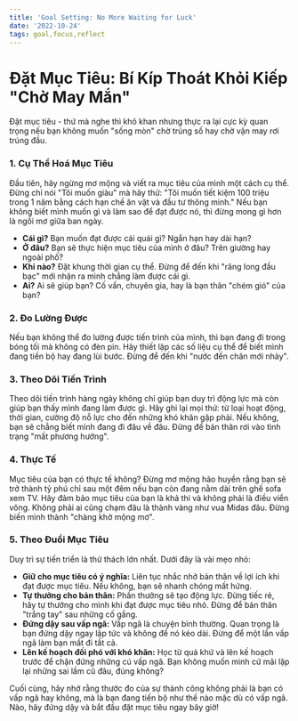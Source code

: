 ```yaml
---
title: 'Goal Setting: No More Waiting for Luck'
date: '2022-10-24'
tags: goal,focus,reflect
---
```


# Đặt Mục Tiêu: Bí Kíp Thoát Khỏi Kiếp "Chờ May Mắn"

Đặt mục tiêu - thứ mà nghe thì khô khan nhưng thực ra lại cực kỳ quan trọng nếu bạn không muốn "sống mòn" chờ trúng số hay chờ vận may rơi trúng đầu.

### 1. Cụ Thể Hoá Mục Tiêu

Đầu tiên, hãy ngừng mơ mộng và viết ra mục tiêu của mình một cách cụ thể. Đừng chỉ nói "Tôi muốn giàu" mà hãy thử: "Tôi muốn tiết kiệm 100 triệu trong 1 năm bằng cách hạn chế ăn vặt và đầu tư thông minh." Nếu bạn không biết mình muốn gì và làm sao để đạt được nó, thì đừng mong gì hơn là ngồi mơ giữa ban ngày.

- **Cái gì?** Bạn muốn đạt được cái quái gì? Ngắn hạn hay dài hạn?
- **Ở đâu?** Bạn sẽ thực hiện mục tiêu của mình ở đâu? Trên giường hay ngoài phố?
- **Khi nào?** Đặt khung thời gian cụ thể. Đừng để đến khi "răng long đầu bạc" mới nhận ra mình chẳng làm được cái gì.
- **Ai?** Ai sẽ giúp bạn? Cố vấn, chuyên gia, hay là bạn thân "chém gió" của bạn?

### 2. Đo Lường Được

Nếu bạn không thể đo lường được tiến trình của mình, thì bạn đang đi trong bóng tối mà không có đèn pin. Hãy thiết lập các số liệu cụ thể để biết mình đang tiến bộ hay đang lùi bước. Đừng để đến khi "nước đến chân mới nhảy".

### 3. Theo Dõi Tiến Trình

Theo dõi tiến trình hàng ngày không chỉ giúp bạn duy trì động lực mà còn giúp bạn thấy mình đang làm được gì. Hãy ghi lại mọi thứ: từ loại hoạt động, thời gian, cường độ nỗ lực cho đến những khó khăn gặp phải. Nếu không, bạn sẽ chẳng biết mình đang đi đâu về đâu. Đừng để bản thân rơi vào tình trạng "mất phương hướng".

### 4. Thực Tế

Mục tiêu của bạn có thực tế không? Đừng mơ mộng hão huyền rằng bạn sẽ trở thành tỷ phú chỉ sau một đêm nếu bạn còn đang nằm dài trên ghế sofa xem TV. Hãy đảm bảo mục tiêu của bạn là khả thi và không phải là điều viển vông. Không phải ai cũng chạm đâu là thành vàng như vua Midas đâu. Đừng biến mình thành "chàng khờ mộng mơ".

### 5. Theo Đuổi Mục Tiêu

Duy trì sự tiến triển là thử thách lớn nhất. Dưới đây là vài mẹo nhỏ:

- **Giữ cho mục tiêu có ý nghĩa:** Liên tục nhắc nhở bản thân về lợi ích khi đạt được mục tiêu. Nếu không, bạn sẽ nhanh chóng mất hứng.
- **Tự thưởng cho bản thân:** Phần thưởng sẽ tạo động lực. Đừng tiếc rẻ, hãy tự thưởng cho mình khi đạt được mục tiêu nhỏ. Đừng để bản thân "trắng tay" sau những cố gắng.
- **Đứng dậy sau vấp ngã:** Vấp ngã là chuyện bình thường. Quan trọng là bạn đứng dậy ngay lập tức và không để nó kéo dài. Đừng để một lần vấp ngã làm bạn mất đi tất cả.
- **Lên kế hoạch đối phó với khó khăn:** Học từ quá khứ và lên kế hoạch trước để chặn đứng những cú vấp ngã. Bạn không muốn mình cứ mãi lặp lại những sai lầm cũ đâu, đúng không?

Cuối cùng, hãy nhớ rằng thước đo của sự thành công không phải là bạn có vấp ngã hay không, mà là bạn đang tiến bộ như thế nào mặc dù có vấp ngã. Nào, hãy đứng dậy và bắt đầu đặt mục tiêu ngay bây giờ!
